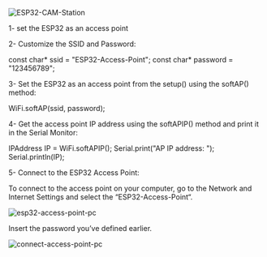 
![ESP32-CAM-Station](https://user-images.githubusercontent.com/87124512/128458189-07f76a66-cc20-4097-8450-c3829fe58a46.png)


1- set the ESP32 as an access point

2- Customize the SSID and Password:

const char* ssid = "ESP32-Access-Point";
const char* password = "123456789";

3- Set the ESP32 as an access point from the setup() using the softAP() method:

WiFi.softAP(ssid, password);

4- Get the access point IP address using the softAPIP() method and print it in the Serial Monitor:

IPAddress IP = WiFi.softAPIP();
Serial.print("AP IP address: ");
Serial.println(IP);

5- Connect to the ESP32 Access Point:

To connect to the access point on your computer, go to the Network and Internet Settings and select the “ESP32-Access-Point“.

![esp32-access-point-pc](https://user-images.githubusercontent.com/87124512/128458485-49ddce1d-acb2-4c36-b6bb-f54b66b83777.png)


Insert the password you’ve defined earlier.

![connect-access-point-pc](https://user-images.githubusercontent.com/87124512/128458507-95b4e466-3a2e-4530-8b9d-cab2e4c4e585.png)

